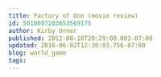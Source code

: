 ```yaml
---
title: Factory of One (movie review)
id: 5010697203653569175
author: Kirby Urner
published: 2012-08-18T20:29:00.003-07:00
updated: 2016-06-02T12:30:03.756-07:00
blog: world_game
tags: 
---
```


